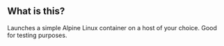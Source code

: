 ## What is this?
Launches a simple Alpine Linux container on a host of your choice. Good for testing purposes.
